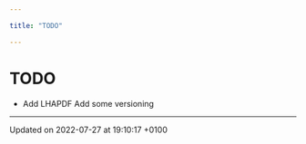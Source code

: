 ```yaml
---

title: "TODO"

---
```


# TODO





* Add LHAPDF
Add some versioning 

-------------------------------

Updated on 2022-07-27 at 19:10:17 +0100
